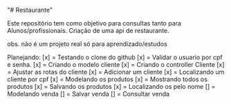 "# Restaurante" 

Este repositório tem como objetivo para consultas tanto para Alunos/profissionais. Criação de uma api de restaurante. 

obs. não é um projeto real só para aprendizado/estudos 

Planejando: 
[x] = Testando o clone do github
[x] = Validar o usuario por cpf e senha.
[x] = Criando o modelo cliente
[x] = Criando o controller Cliente
[x] = Ajustar as rotas do cliente
[x] = Adicionar um cliente
[x] = Localizando um cliente por cpf
[x] = Modelando os produtos
[x] = Mostrando todos os produtos
[x] = Salvando os produtos
[x] = Localizando os pelo nome
[] = Modelando venda
[] = Salvar venda
[] = Consultar venda

